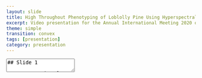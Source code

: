 ```yaml
---
layout: slide
title: High Throughout Phenotyping of Loblolly Pine Using Hyperspectral Imaging
excerpt: Video presentation for the Annual International Meeting 2020 organized by ASABE. Click for a link to play on Youtube.
theme: simple
transition: convex
tags: [presentation]
category: presentation
---
```


<section data-markdown>
<textarea data-template>
## Slide 1

Presentation for Annual International Meeting 2020, ASABE
[![IMAGE ALT TEXT HERE](https://img.youtube.com/vi/cHQ69PH7pFI/0.jpg)](https://www.youtube.com/watch?v=cHQ69PH7pFI)

---

## Slide 2
It works.
</textarea>
</section>
